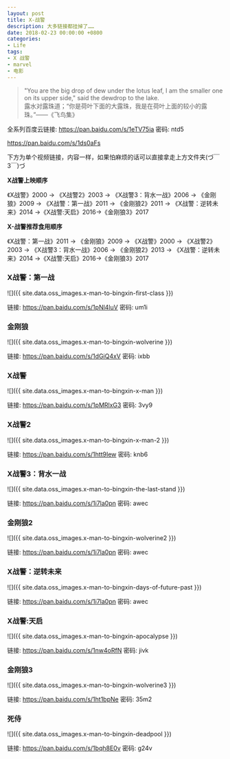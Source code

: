 ```yaml
---
layout: post
title: X-战警
description: 大多链接都挂掉了……
date: 2018-02-23 00:00:00 +0800
categories:
- Life
tags:
- X 战警
- marvel
- 电影
---
```



<blockquote class="blockquote-center">
	"You are the big drop of dew under the lotus leaf, I am the smaller one on its upper side," said the dewdrop to the lake. <br>
	露水对露珠道；“你是荷叶下面的大露珠，我是在荷叶上面的较小的露珠。”——《飞鸟集》
</blockquote>

全系列百度云链接: https://pan.baidu.com/s/1eTV75ia 密码: ntd5

https://pan.baidu.com/s/1ds0aFs

下方为单个视频链接，内容一样，如果怕麻烦的话可以直接拿走上方文件夹(づ￣ 3￣)づ

**X战警上映顺序**

《X战警》2000 → 《X战警2》2003 → 《X战警3：背水一战》2006 → 《金刚狼》2009 → 《X战警：第一战》2011 → 《金刚狼2》2011 → 《X战警：逆转未来》2014 →《X战警:天启》2016→《金刚狼3》2017

**X-战警推荐食用顺序**

《X战警：第一战》2011 → 《金刚狼》2009 → 《X战警》2000 → 《X战警2》2003 → 《X战警3：背水一战》2006 → 
《金刚狼2》2013 → 《X战警：逆转未来》2014 →《X战警:天启》2016→《金刚狼3》2017

### X战警：第一战

![]({{ site.data.oss_images.x-man-to-bingxin-first-class }})

链接: https://pan.baidu.com/s/1pNl4luV 密码: um1i

### 金刚狼

![]({{ site.data.oss_images.x-man-to-bingxin-wolverine }})

链接: https://pan.baidu.com/s/1dGiQ4xV 密码: ixbb

### X战警

![]({{ site.data.oss_images.x-man-to-bingxin-x-man }})

链接: https://pan.baidu.com/s/1pMRlxG3 密码: 3vy9

### X战警2

![]({{ site.data.oss_images.x-man-to-bingxin-x-man-2 }})

链接: https://pan.baidu.com/s/1htt9Iew 密码: knb6

### X战警3：背水一战

![]({{ site.data.oss_images.x-man-to-bingxin-the-last-stand }})

链接: https://pan.baidu.com/s/1i7la0pn 密码: awec

### 金刚狼2

![]({{ site.data.oss_images.x-man-to-bingxin-wolverine2 }})

链接: https://pan.baidu.com/s/1i7la0pn 密码: awec

### X战警：逆转未来

![]({{ site.data.oss_images.x-man-to-bingxin-days-of-future-past }})

链接: https://pan.baidu.com/s/1i7la0pn 密码: awec

### X战警:天启

![]({{ site.data.oss_images.x-man-to-bingxin-apocalypse }})

链接: https://pan.baidu.com/s/1nw4oRfN 密码: jivk

### 金刚狼3

![]({{ site.data.oss_images.x-man-to-bingxin-wolverine3 }})

链接: https://pan.baidu.com/s/1ht1bpNe 密码: 35m2

### 死侍

![]({{ site.data.oss_images.x-man-to-bingxin-deadpool }})

链接: https://pan.baidu.com/s/1bqh8E0v 密码: g24v
